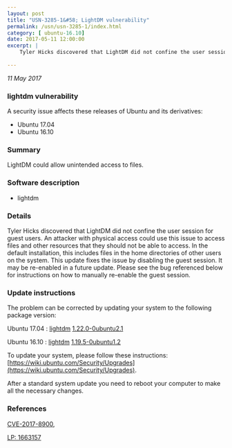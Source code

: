 ```yaml
---
layout: post
title: "USN-3285-1&#58; LightDM vulnerability"
permalink: /usn/usn-3285-1/index.html
category: [ ubuntu-16.10]
date: 2017-05-11 12:00:00
excerpt: |
    Tyler Hicks discovered that LightDM did not confine the user session for guest users. An attacker with physical access could use this issue to access files and other resources that they should not be able to access. In the default installation, this includes files in the home directories of other users on the system. This update fixes the issue by disabling the guest session. It may be re-enabled in a future update. Please see the bug referenced below for instructions on how to manually re-enable the guest session. 
    
--- 
```

 
 

*11 May 2017*

### lightdm vulnerability

A security issue affects these releases of Ubuntu and its derivatives:

* Ubuntu 17.04
* Ubuntu 16.10

### Summary

LightDM could allow unintended access to files. 

### Software description

* lightdm 

### Details

Tyler Hicks discovered that LightDM did not confine the user session for guest users. An attacker with physical access could use this issue to access files and other resources that they should not be able to access. In the default installation, this includes files in the home directories of other users on the system. This update fixes the issue by disabling the guest session. It may be re-enabled in a future update. Please see the bug referenced below for instructions on how to manually re-enable the guest session. 

### Update instructions

The problem can be corrected by updating your system to the following package version:

Ubuntu 17.04
 : [lightdm](https://launchpad.net/ubuntu/+source/lightdm) <span> [1.22.0-0ubuntu2.1](https://launchpad.net/ubuntu/+source/lightdm/1.22.0-0ubuntu2.1) </span> 

Ubuntu 16.10
 : [lightdm](https://launchpad.net/ubuntu/+source/lightdm) <span> [1.19.5-0ubuntu1.2](https://launchpad.net/ubuntu/+source/lightdm/1.19.5-0ubuntu1.2) </span> 

To update your system, please follow these instructions: [https://wiki.ubuntu.com/Security/Upgrades](https://wiki.ubuntu.com/Security/Upgrades).

After a standard system update you need to reboot your computer to make all the necessary changes. 

### References

 
 [CVE-2017-8900](http://people.ubuntu.com/~ubuntu-security/cve/CVE-2017-8900), 

 [LP: 1663157](https://launchpad.net/bugs/1663157)
 

